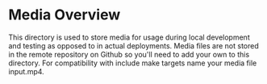 # Media Overview

This directory is used to store media for usage during local development and testing as opposed to in actual deployments. Media files are not stored in the remote repository on Github so you'll need to add your own to this directory. For compatibility with include make targets name your media file input.mp4.